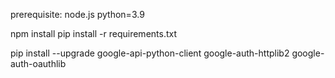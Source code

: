 prerequisite:
node.js
python=3.9

npm install
pip install -r requirements.txt
<!-- npm install react-scripts --save -->

pip install --upgrade google-api-python-client google-auth-httplib2 google-auth-oauthlib